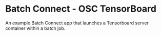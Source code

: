 # Batch Connect - OSC TensorBoard

An example Batch Connect app that launches a Tensorboard server container within a batch job.
